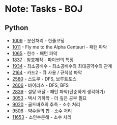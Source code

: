 # Note: Tasks - BOJ
## Python
 * [1009](./python/1009.md) - 분산처리 - 한줄코딩
 * [1011](./python/1011.md) - Fly me to the Alpha Centauri - 패턴 파악
 * [1065](./python/1065.md) - 한수 - 패턴 파악
 * [1837](./python/1837.md) - 암호제작 - 파이썬의 특징
 * [1934](./python/1934.md) - 최소공배수 - 최소공배수와 최대공약수의 관계
 * [2164](./python/2164.md) - 카드2 - 큐 사용 / 규칙성 파악
 * [2580](./python/2580.md) - 스도쿠 - DFS, 브루트포스
 * [2606](#) - 바이러스 - DFS, BFS
 * [2839](./python/2839.md) - 설탕 배달 - 패턴 파악(단순하게 생각하기)
 * [3053](./python/3053.md) - 택시 기하학 - 더 깊은 공부 필요
 * [9020](./python/9020.md) - 골드바흐의 추측 - 소수 처리
 * [9506](./python/9506.md) - 약수들의 합 - 소수 처리
 * [11653](./python/11653.md) - 소인수분해 - 소수 처리